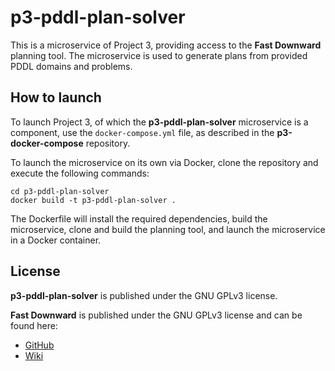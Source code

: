 # p3-pddl-plan-solver

This is a microservice of Project 3, providing access to the **Fast Downward** planning tool.
The microservice is used to generate plans from provided PDDL domains and problems.

## How to launch

To launch Project 3, of which the **p3-pddl-plan-solver** microservice is a component, use the `docker-compose.yml` file, as described in the **p3-docker-compose** repository.

To launch the microservice on its own via Docker, clone the repository and execute the following commands:

```
cd p3-pddl-plan-solver
docker build -t p3-pddl-plan-solver .
```

The Dockerfile will install the required dependencies, build the microservice, clone and build the planning tool, and launch the microservice in a Docker container.

## License
**p3-pddl-plan-solver** is published under the GNU GPLv3 license.

**Fast Downward** is published under the GNU GPLv3 license and can be found here:

* [GitHub](https://github.com/aibasel/downward)
* [Wiki](https://www.fast-downward.org)
